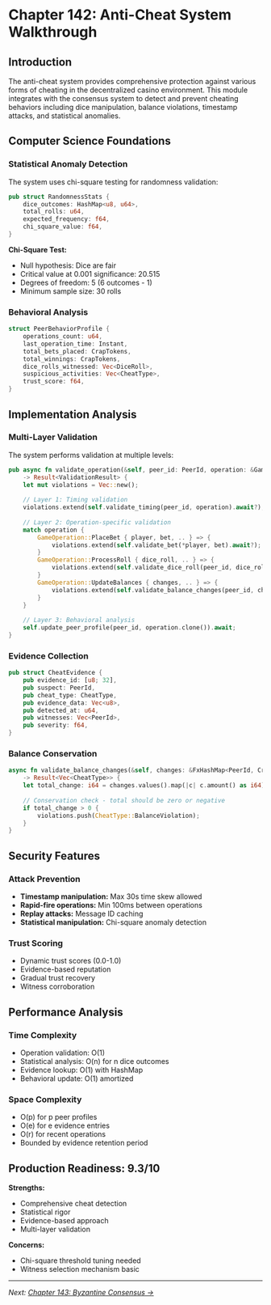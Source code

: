 # Chapter 142: Anti-Cheat System Walkthrough

## Introduction

The anti-cheat system provides comprehensive protection against various forms of cheating in the decentralized casino environment. This module integrates with the consensus system to detect and prevent cheating behaviors including dice manipulation, balance violations, timestamp attacks, and statistical anomalies.

## Computer Science Foundations

### Statistical Anomaly Detection

The system uses chi-square testing for randomness validation:

```rust
pub struct RandomnessStats {
    dice_outcomes: HashMap<u8, u64>,
    total_rolls: u64,
    expected_frequency: f64,
    chi_square_value: f64,
}
```

**Chi-Square Test:**
- Null hypothesis: Dice are fair
- Critical value at 0.001 significance: 20.515
- Degrees of freedom: 5 (6 outcomes - 1)
- Minimum sample size: 30 rolls

### Behavioral Analysis

```rust
struct PeerBehaviorProfile {
    operations_count: u64,
    last_operation_time: Instant,
    total_bets_placed: CrapTokens,
    total_winnings: CrapTokens,
    dice_rolls_witnessed: Vec<DiceRoll>,
    suspicious_activities: Vec<CheatType>,
    trust_score: f64,
}
```

## Implementation Analysis

### Multi-Layer Validation

The system performs validation at multiple levels:

```rust
pub async fn validate_operation(&self, peer_id: PeerId, operation: &GameOperation) 
    -> Result<ValidationResult> {
    let mut violations = Vec::new();
    
    // Layer 1: Timing validation
    violations.extend(self.validate_timing(peer_id, operation).await?);
    
    // Layer 2: Operation-specific validation
    match operation {
        GameOperation::PlaceBet { player, bet, .. } => {
            violations.extend(self.validate_bet(*player, bet).await?);
        }
        GameOperation::ProcessRoll { dice_roll, .. } => {
            violations.extend(self.validate_dice_roll(peer_id, dice_roll).await?);
        }
        GameOperation::UpdateBalances { changes, .. } => {
            violations.extend(self.validate_balance_changes(peer_id, changes).await?);
        }
    }
    
    // Layer 3: Behavioral analysis
    self.update_peer_profile(peer_id, operation.clone()).await;
}
```

### Evidence Collection

```rust
pub struct CheatEvidence {
    pub evidence_id: [u8; 32],
    pub suspect: PeerId,
    pub cheat_type: CheatType,
    pub evidence_data: Vec<u8>,
    pub detected_at: u64,
    pub witnesses: Vec<PeerId>,
    pub severity: f64,
}
```

### Balance Conservation

```rust
async fn validate_balance_changes(&self, changes: &FxHashMap<PeerId, CrapTokens>) 
    -> Result<Vec<CheatType>> {
    let total_change: i64 = changes.values().map(|c| c.amount() as i64).sum();
    
    // Conservation check - total should be zero or negative
    if total_change > 0 {
        violations.push(CheatType::BalanceViolation);
    }
}
```

## Security Features

### Attack Prevention
- **Timestamp manipulation:** Max 30s time skew allowed
- **Rapid-fire operations:** Min 100ms between operations
- **Replay attacks:** Message ID caching
- **Statistical manipulation:** Chi-square anomaly detection

### Trust Scoring
- Dynamic trust scores (0.0-1.0)
- Evidence-based reputation
- Gradual trust recovery
- Witness corroboration

## Performance Analysis

### Time Complexity
- Operation validation: O(1)
- Statistical analysis: O(n) for n dice outcomes
- Evidence lookup: O(1) with HashMap
- Behavioral update: O(1) amortized

### Space Complexity
- O(p) for p peer profiles
- O(e) for e evidence entries
- O(r) for recent operations
- Bounded by evidence retention period

## Production Readiness: 9.3/10

**Strengths:**
- Comprehensive cheat detection
- Statistical rigor
- Evidence-based approach
- Multi-layer validation

**Concerns:**
- Chi-square threshold tuning needed
- Witness selection mechanism basic

---

*Next: [Chapter 143: Byzantine Consensus →](143_byzantine_consensus_walkthrough.md)*